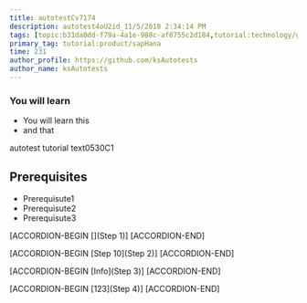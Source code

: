```yaml
---
title: autotestCv7174
description: autotest4oU2id_11/5/2018 2:34:14 PM
tags: [topic:b31da0dd-f79a-4a1e-988c-af0755c2d184,tutorial:technology/github,tutorial:experience/advanced]
primary_tag: tutorial:product/sapHana
time: 231
author_profile: https://github.com/ksAutotests
author_name: ksAutotests
---
```

### You will learn
- You will learn this
- and that

autotest tutorial text0530C1

## Prerequisites
- Prerequisute1
- Prerequisute2
- Prerequisute3

[ACCORDION-BEGIN [](Step 1)]
[ACCORDION-END]

[ACCORDION-BEGIN [Step 10](Step 2)]
[ACCORDION-END]

[ACCORDION-BEGIN [Info](Step 3)]
[ACCORDION-END]

[ACCORDION-BEGIN [123](Step 4)]
[ACCORDION-END]


